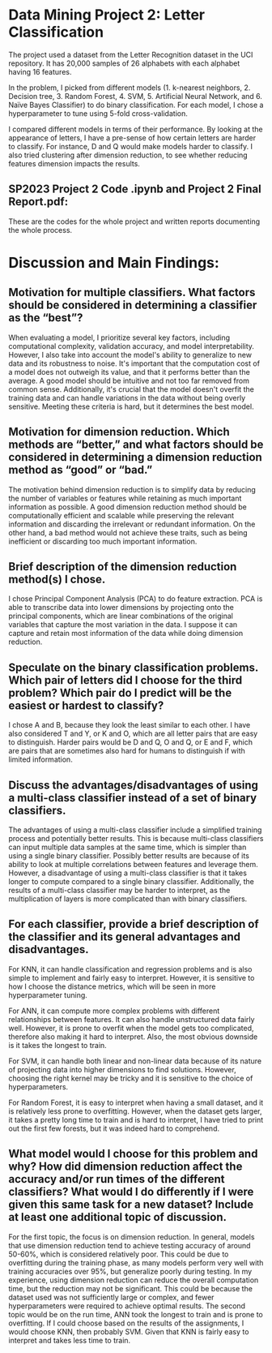 # Data Mining Project 2: Letter Classification

The project used a dataset from the Letter Recognition dataset in the UCI repository. It has 20,000 samples of 26 alphabets with each alphabet having 16 features. 

In the problem, I picked from different models (1. k-nearest neighbors, 2. Decision tree, 3. Random Forest, 4. SVM, 5. Artificial Neural Network, and 6. Naïve Bayes Classifier) to do binary classification. For each model, I chose a hyperparameter to tune using 5-fold cross-validation. 

I compared different models in terms of their performance. By looking at the appearance of letters, I have a pre-sense of how certain letters are harder to classify. For instance, D and Q would make models harder to classify. I also tried clustering after dimension reduction, to see whether reducing features dimension impacts the results.

## SP2023 Project 2 Code .ipynb and Project 2 Final Report.pdf: 
These are the codes for the whole project and written reports documenting the whole process.

# Discussion and Main Findings:

## Motivation for multiple classifiers. What factors should be considered in determining a classifier as the “best”?

When evaluating a model, I prioritize several key factors, including computational complexity, validation accuracy, and model interpretability. However, I also take into account the model's ability to generalize to new data and its robustness to noise. It's important that the computation cost of a model does not outweigh its value, and that it performs better than the average. A good model should be intuitive and not too far removed from common sense. Additionally, it's crucial that the model doesn't overfit the training data and can handle variations in the data without being overly sensitive. Meeting these criteria is hard, but it determines the best model.

## Motivation for dimension reduction. Which methods are “better,” and what factors should be considered in determining a dimension reduction method as “good” or “bad.”

The motivation behind dimension reduction is to simplify data by reducing the number of variables or features while retaining as much important information as possible. A good dimension reduction method should be computationally efficient and scalable while preserving the relevant information and discarding the irrelevant or redundant information. On the other hand, a bad method would not achieve these traits, such as being inefficient or discarding too much important information.

## Brief description of the dimension reduction method(s) I chose.
I chose Principal Component Analysis (PCA) to do feature extraction. PCA is able to transcribe data into lower dimensions by projecting onto the principal components, which are linear combinations of the original variables that capture the most variation in the data. I suppose it can capture and retain most information of the data while doing dimension reduction.

## Speculate on the binary classification problems. Which pair of letters did I choose for the third problem? Which pair do I predict will be the easiest or hardest to classify?
I chose A and B, because they look the least similar to each other. I have also considered T and Y, or K and O, which are all letter pairs that are easy to distinguish. Harder pairs would be D and Q, O and Q, or E and F, which are pairs that are sometimes also hard for humans to distinguish if with limited information.

## Discuss the advantages/disadvantages of using a multi-class classifier instead of a set of binary classifiers.
The advantages of using a multi-class classifier include a simplified training process and potentially better results. This is because multi-class classifiers can input multiple data samples at the same time, which is simpler than using a single binary classifier. Possibly better results are because of its ability to look at multiple correlations between features and leverage them. However, a disadvantage of using a multi-class classifier is that it takes longer to compute compared to a single binary classifier. Additionally, the results of a multi-class classifier may be harder to interpret, as the multiplication of layers is more complicated than with binary classifiers.

## For each classifier, provide a brief description of the classifier and its general advantages and disadvantages.
For KNN, it can handle classification and regression problems and is also simple to implement and fairly easy to interpret. However, it is sensitive to how I choose the distance metrics, which will be seen in more hyperparameter tuning.

For ANN, it can compute more complex problems with different relationships between features. It can also handle unstructured data fairly well. However, it is prone to overfit when the model gets too complicated, therefore also making it hard to interpret. Also, the most obvious downside is it takes the longest to train.

For SVM, it can handle both linear and non-linear data because of its nature of projecting data into higher dimensions to find solutions. However, choosing the right kernel may be tricky and it is sensitive to the choice of hyperparameters.

For Random Forest, it is easy to interpret when having a small dataset, and it is relatively less prone to overfitting. However, when the dataset gets larger, it takes a pretty long time to train and is hard to interpret, I have tried to print out the first few forests, but it was indeed hard to comprehend.

## What model would I choose for this problem and why? How did dimension reduction affect the accuracy and/or run times of the different classifiers? What would I do differently if I were given this same task for a new dataset? Include at least one additional topic of discussion.

For the first topic, the focus is on dimension reduction. In general, models that use dimension reduction tend to achieve testing accuracy of around 50-60%, which is considered relatively poor. This could be due to overfitting during the training phase, as many models perform very well with training accuracies over 95%, but generalize poorly during testing. In my experience, using dimension reduction can reduce the overall computation time, but the reduction may not be significant. This could be because the dataset used was not sufficiently large or complex, and fewer hyperparameters were required to achieve optimal results.
The second topic would be on the run time, ANN took the longest to train and is prone to overfitting. If I could choose based on the results of the assignments, I would choose KNN, then probably SVM. Given that KNN is fairly easy to interpret and takes less time to train.


